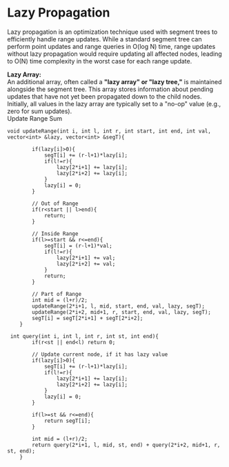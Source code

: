 # Lazy Propagation
Lazy propagation is an optimization technique used with segment trees to efficiently handle range updates. While a standard segment tree can perform point updates and range queries in O(log N) time, range updates without lazy propagation would require updating all affected nodes, leading to O(N) time complexity in the worst case for each range update.

**Lazy Array:**<br>
An additional array, often called a **"lazy array" or "lazy tree,"** is maintained alongside the segment tree. This array stores information about pending updates that have not yet been propagated down to the child nodes. Initially, all values in the lazy array are typically set to a "no-op" value (e.g., zero for sum updates).
<br>
Update Range Sum
``` cadence
void updateRange(int i, int l, int r, int start, int end, int val, vector<int> &lazy, vector<int> &segT){

        if(lazy[i]>0){
            segT[i] += (r-l+1)*lazy[i];
            if(l!=r){
                lazy[2*i+1] += lazy[i];
                lazy[2*i+2] += lazy[i];
            }
            lazy[i] = 0;
        }

        // Out of Range
        if(r<start || l>end){
            return;
        }

        // Inside Range
        if(l>=start && r<=end){
            segT[i] = (r-l+1)*val;
            if(l!=r){
                lazy[2*i+1] += val;
                lazy[2*i+2] += val;
            }
            return;
        }

        // Part of Range
        int mid = (l+r)/2;
        updateRange(2*i+1, l, mid, start, end, val, lazy, segT);
        updateRange(2*i+2, mid+1, r, start, end, val, lazy, segT);
        segT[i] = segT[2*i+1] + segT[2*i+2];
    }

 int query(int i, int l, int r, int st, int end){
        if(r<st || end<l) return 0;

        // Update current node, if it has lazy value
        if(lazy[i]>0){
            segT[i] += (r-l+1)*lazy[i];
            if(l!=r){
                lazy[2*i+1] += lazy[i];
                lazy[2*i+2] += lazy[i];
            }
            lazy[i] = 0;
        }

        if(l>=st && r<=end){
            return segT[i];
        }

        int mid = (l+r)/2;
        return query(2*i+1, l, mid, st, end) + query(2*i+2, mid+1, r, st, end);
    }

```
